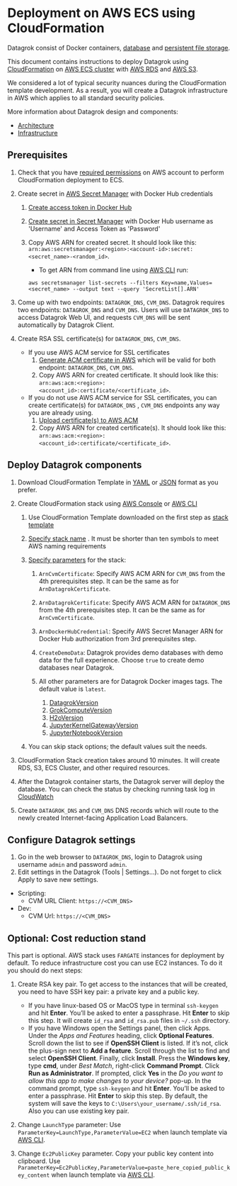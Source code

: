 <!-- TITLE: Deployment on AWS ECS using CloudFormation -->
<!-- SUBTITLE: -->

# Deployment on AWS ECS using CloudFormation

Datagrok consist of Docker containers, [database](infrastructure.md#database)
and [persistent file storage](infrastructure.md#storage).

This document contains instructions to deploy Datagrok using [CloudFormation](https://aws.amazon.com/cloudformation/)
on [AWS ECS cluster](https://aws.amazon.com/ecs/) with [AWS RDS](https://aws.amazon.com/rds/)
and [AWS S3](https://aws.amazon.com/s3/).

We considered a lot of typical security nuances during the CloudFormation template development. As a result, you will
create a Datagrok infrastructure in AWS which applies to all standard security policies.

More information about Datagrok design and components:

* [Architecture](architecture.md)
* [Infrastructure](infrastructure.md)

## Prerequisites

1. Check that you
   have [required permissions](https://github.com/datagrok-ai/public/blob/master/help/develop/admin/deploy/iam.list)
   on AWS account to perform CloudFormation deployment to ECS.

2. Create secret in [AWS Secret Manager](https://aws.amazon.com/secrets-manager/) with Docker Hub credentials
    1. [Create access token in Docker Hub](https://docs.docker.com/docker-hub/access-tokens/)
    2. [Create secret in Secret Manager](https://docs.aws.amazon.com/secretsmanager/latest/userguide/manage_create-basic-secret.html)
       with Docker Hub username as 'Username' and Access Token as 'Password'
    3. Copy AWS ARN for created secret. It should look like
       this: `arn:aws:secretsmanager:<region>:<account-id>:secret:<secret_name>-<random_id>`.
        * To get ARN from command line
          using [AWS CLI](https://docs.aws.amazon.com/cli/latest/userguide/getting-started-install.html) run:

        ```shell
        aws secretsmanager list-secrets --filters Key=name,Values=<secret_name> --output text --query 'SecretList[].ARN'
        ```

3. Come up with two endpoints: `DATAGROK_DNS`, `CVM_DNS`. Datagrok requires two endpoints: `DATAGROK_DNS` and `CVM_DNS`.
   Users will use `DATAGROK_DNS` to access Datagrok Web UI, and requests `CVM_DNS` will be sent automatically by
   Datagrok Client.

4. Create RSA SSL certificate(s) for `DATAGROK_DNS`, `CVM_DNS`.
    * If you use AWS ACM service for SSL certificates
        1. [Generate ACM certificate in AWS](https://docs.aws.amazon.com/acm/latest/userguide/gs-acm-request-public.html)
           which will be valid for both endpoint: `DATAGROK_DNS`, `CVM_DNS`.
        2. Copy AWS ARN for created certificate. It should look like
           this: `arn:aws:acm:<region>:<account_id>:certificate/<certificate_id>`.
    * If you do not use AWS ACM service for SSL certificates, you can create certificate(s) for `DATAGROK_DNS`
      , `CVM_DNS` endpoints any way you are already using.
        1. [Upload certificate(s) to AWS ACM](https://docs.aws.amazon.com/acm/latest/userguide/import-certificate-api-cli.html)
        2. Copy AWS ARN for created certificate(s). It should look like
           this: `arn:aws:acm:<region>:<account_id>:certificate/<certificate_id>`.

## Deploy Datagrok components

1. Download CloudFormation
   Template in
   [YAML](https://github.com/datagrok-ai/public/blob/master/help/develop/admin/deploy/cloudformation/cloudformation.yml)
   or
   [JSON](https://github.com/datagrok-ai/public/blob/master/help/develop/admin/deploy/cloudformation/cloudformation.json)
   format as you prefer.

2. Create CloudFormation stack
   using [AWS Console](https://docs.aws.amazon.com/AWSCloudFormation/latest/UserGuide/cfn-console-create-stack.html)
   or [AWS CLI](https://docs.aws.amazon.com/AWSCloudFormation/latest/UserGuide/using-cfn-cli-creating-stack.html)
    1. Use CloudFormation Template downloaded on the first step
       as [stack template](https://docs.aws.amazon.com/AWSCloudFormation/latest/UserGuide/cfn-using-console-create-stack-template.html)

    2. [Specify stack name](https://docs.aws.amazon.com/AWSCloudFormation/latest/UserGuide/cfn-using-console-create-stack-parameters.html)
       . It must be shorter than ten symbols to meet AWS naming requirements

    3. [Specify parameters](https://docs.aws.amazon.com/AWSCloudFormation/latest/UserGuide/cfn-using-console-create-stack-parameters.html)
       for the stack:
        1. `ArnCvmCertificate`: Specify AWS ACM ARN for `CVM_DNS` from the 4th prerequisites step. It can be the same as
           for `ArnDatagrokCertificate`.

        2. `ArnDatagrokCertificate`: Specify AWS ACM ARN for `DATAGROK_DNS` from the 4th prerequisites step. It can be
           the same as for `ArnCvmCertificate`.

        3. `ArnDockerHubCredential`: Specify AWS Secret Manager ARN for Docker Hub authorization from 3rd prerequisites
           step.

        4. `CreateDemoData`: Datagrok provides demo databases with demo data for the full experience. Choose `true` to
           create demo databases near Datagrok.

        5. All other parameters are for Datagrok Docker images tags. The default value is `latest`.
            1. [DatagrokVersion](https://hub.docker.com/r/datagrok/datagrok)
            2. [GrokComputeVersion](https://hub.docker.com/r/datagrok/grok_connect)
            3. [H2oVersion](https://hub.docker.com/r/datagrok/h2o)
            4. [JupyterKernelGatewayVersion](https://hub.docker.com/r/datagrok/jupyter_kernel_gateway)
            5. [JupyterNotebookVersion](https://hub.docker.com/r/datagrok/jupyter_notebook)
    4. You can skip stack options; the default values suit the needs.

3. CloudFormation Stack creation takes around 10 minutes. It will create RDS, S3, ECS Cluster, and other required
   resources.

4. After the Datagrok container starts, the Datagrok server will deploy the database. You can check the status by
   checking running task log in [CloudWatch](https://aws.amazon.com/cloudwatch/)

5. Create `DATAGROK_DNS` and `CVM_DNS` DNS records which will route to the newly created Internet-facing Application
   Load Balancers.

## Configure Datagrok settings

1. Go in the web browser to `DATAGROK_DNS`, login to Datagrok using username `admin` and password `admin`.
2. Edit settings in the Datagrok (Tools | Settings...). Do not forget to click Apply to save new settings.

* Scripting:
  * CVM URL Client: `https://<CVM_DNS>`
* Dev:
  * CVM Url: `https://<CVM_DNS>`

## Optional: Cost reduction stand

This part is optional.
AWS stack uses `FARGATE` instances for deployment by default. To reduce
infrastructure cost you can use EC2 instances. To do it you should do next steps:

1. Create RSA key pair. To get access to the instances that will be created, you need to have SSH key pair:
a private key and a public key.
   * If you have linux-based OS or MacOS type in terminal `ssh-keygen` and hit **Enter**.
   You’ll be asked to enter a passphrase. Hit **Enter** to skip this step.
   It will create `id_rsa` and `id_rsa.pub` files in `~/.ssh` directory.
   * If you have Windows open the Settings panel, then click Apps.
   Under the *Apps and Features* heading, click **Optional Features**.
   Scroll down the list to see if **OpenSSH Client** is listed.
   If it’s not, click the plus-sign next to **Add a feature**.
   Scroll through the list to find and select **OpenSSH Client**. Finally, click **Install**.
   Press the **Windows key**, type **cmd**, under *Best Match*, right-click **Command Prompt**.
   Click **Run as Administrator**.
   If prompted, click **Yes** in the *Do you want to allow this app to make changes to your device?* pop-up.
   In the command prompt, type `ssh-keygen` and hit **Enter**.
   You’ll be asked to enter a passphrase. Hit **Enter** to skip this step.
   By default, the system will save the keys to `C:\Users\your_username/.ssh/id_rsa`. Also you can use existing key pair.

2. Change `LaunchType` parameter: Use `ParameterKey=LaunchType,ParameterValue=EC2` when
launch template via [AWS CLI](https://awscli.amazonaws.com/v2/documentation/api/latest/index.html).

3. Change `Ec2PublicKey` parameter. Copy your public key content into clipboard.
    Use `ParameterKey=Ec2PublicKey,ParameterValue=paste_here_copied_public_key_content`
    when launch template via [AWS CLI](https://awscli.amazonaws.com/v2/documentation/api/latest/index.html).
